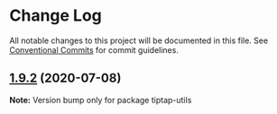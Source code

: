 # Change Log

All notable changes to this project will be documented in this file.
See [Conventional Commits](https://conventionalcommits.org) for commit guidelines.

## [1.9.2](https://github.com/scrumpy/tiptap/compare/tiptap-utils@1.9.1...tiptap-utils@1.9.2) (2020-07-08)

**Note:** Version bump only for package tiptap-utils

